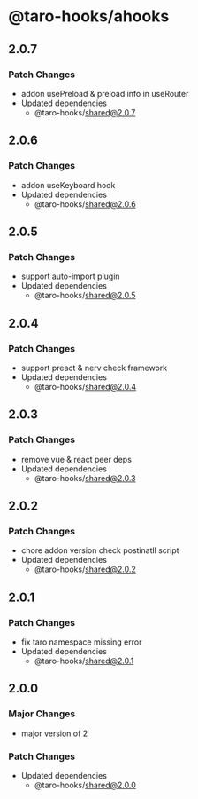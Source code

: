 # @taro-hooks/ahooks

## 2.0.7

### Patch Changes

- addon usePreload & preload info in useRouter
- Updated dependencies
  - @taro-hooks/shared@2.0.7

## 2.0.6

### Patch Changes

- addon useKeyboard hook
- Updated dependencies
  - @taro-hooks/shared@2.0.6

## 2.0.5

### Patch Changes

- support auto-import plugin
- Updated dependencies
  - @taro-hooks/shared@2.0.5

## 2.0.4

### Patch Changes

- support preact & nerv check framework
- Updated dependencies
  - @taro-hooks/shared@2.0.4

## 2.0.3

### Patch Changes

- remove vue & react peer deps
- Updated dependencies
  - @taro-hooks/shared@2.0.3

## 2.0.2

### Patch Changes

- chore addon version check postinatll script
- Updated dependencies
  - @taro-hooks/shared@2.0.2

## 2.0.1

### Patch Changes

- fix taro namespace missing error
- Updated dependencies
  - @taro-hooks/shared@2.0.1

## 2.0.0

### Major Changes

- major version of 2

### Patch Changes

- Updated dependencies
  - @taro-hooks/shared@2.0.0
